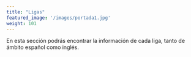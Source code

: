 ```yaml
---
title: "Ligas"
featured_image: '/images/portada1.jpg'
weight: 101
---
```

En esta sección podrás encontrar la información de cada liga, tanto de ámbito español como inglés.